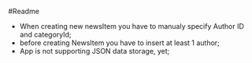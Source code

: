 #Readme
- When creating new newsItem you have to manualy specify Author ID and categoryId;
- before creating NewsItem you have to insert at least 1 author;
- App is not supporting JSON data storage, yet;

